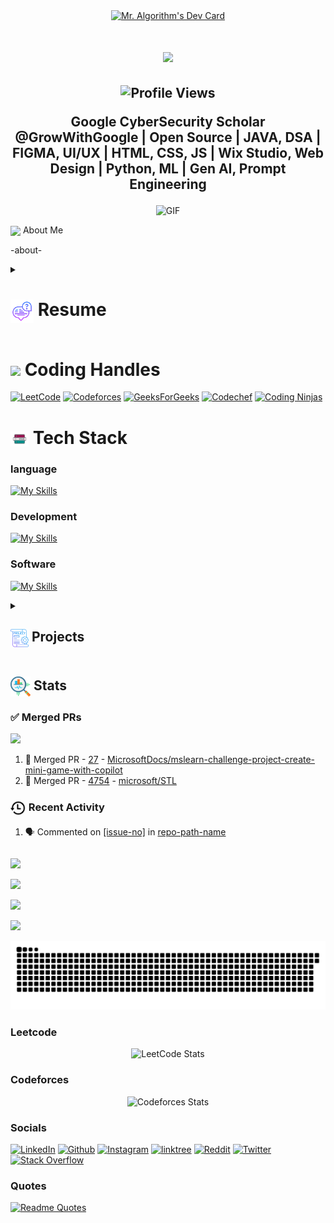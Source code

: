 <div align="center">
  <a href="https://app.daily.dev/ravixalgorithm"><img src="https://api.daily.dev/devcards/v2/eNnDdhwePHpxspL2Se3FJ.png?type=wide&r=5h7" width="652" alt="Mr. Algorithm's Dev Card"/></a>
</div>

<h1 align="center">
    <img src="https://readme-typing-svg.herokuapp.com/?font=Montserrat&size=35&center=true&vCenter=true&width=500&height=70&duration=3500&lines=Hi+There!+👋;+I'm+Ravi+Pratap+Singh+!;" />
</h1>
<h2 align="center">
  <img src="https://komarev.com/ghpvc/?username=ravixalgorithm&color=dc143c&style=for-the-badge" alt="Profile Views" style="height:21px;">

Google CyberSecurity Scholar @GrowWithGoogle | Open Source | JAVA, DSA | FIGMA, UI/UX | HTML, CSS, JS | Wix Studio, Web Design | Python, ML | Gen AI, Prompt Engineering

</h2>

<div align="center">
 <img alt="GIF" src="https://media4.giphy.com/media/11KzOet1ElBDz2/giphy.gif?cid=6c09b952ufa3xxbbm0mpuadm2zaik3wjp4m9luz2ly0lyz8d&ep=v1_internal_gif_by_id&rid=giphy.gif&ct=g" />
</div>

<img align ='center' src="https://i.giphy.com/media/v1.Y2lkPTc5MGI3NjExdjh2dDM4bDhyYzM5NmppaHJ6dG56Mmh3bTkyanFkdWRvZ3R1cGoycSZlcD12MV9pbnRlcm5hbF9naWZfYnlfaWQmY3Q9ZQ/LOnt6uqjD9OexmQJRB/giphy.gif" width="37" /> About Me

-about-

<!-- Resume -->
<details>
  <summary>
    <h1>
      <img align="center" src="https://github.com/ravixalgorithm/ravixalgorithm/blob/main/icons/about.png" width="37" />
    Resume
    </h1>
  </summary>

  <!-- Academics -->
  <h3>
    <img align="center" src="https://github.com/ravixalgorithm/ravixalgorithm/blob/main/icons/academics.png" width="29"/>
    Academics
  </h3>
  <span>
    <img src="https://img.shields.io/badge/B.Tech-Harcourt Butler Technical University-1877F2?style=for-the-badge">
  </span>
  <span>
    <img src="https://img.shields.io/badge/CGPA-7.272-EFEEE9?style=for-the-badge">
  </span>

  <!-- Experience -->
  <h3>
    <img align="center" src="https://github.com/ravixalgorithm/ravixalgorithm/blob/main/icons/experience.png" width="29"/>
    Experience
  </h3>
  - **[Your Role] ** at [Company] | [Duration] - [Work Description]
</details>

<!-- Coding handles -->
<h1>
  <img align="center" src="https://user-images.githubusercontent.com/74038190/216122041-518ac897-8d92-4c6b-9b3f-ca01dcaf38ee.png" width="29"/>
  Coding Handles
</h1>

[![LeetCode](https://img.shields.io/badge/LeetCode-000000?style=for-the-badge&logo=LeetCode&logoColor=#d16c06)](https://leetcode.com/u/ravixalgorithm/)
[![Codeforces](https://img.shields.io/badge/Codeforces-445f9d?style=for-the-badge&logo=Codeforces&logoColor=white)](https://codeforces.com/profile/ravixalgorithm)
[![GeeksForGeeks](https://img.shields.io/badge/GeeksforGeeks-gray?style=for-the-badge&logo=geeksforgeeks&logoColor=#35914c)](https://www.geeksforgeeks.org/user/ravixalgorithm/)
[![Codechef](https://img.shields.io/badge/-CodeChef-5B4638?style=for-the-badge&logo=CodeChef&logoColor=white)](https://www.codechef.com/users/ravixalgorithm)
[![Coding Ninjas](https://img.shields.io/badge/coding%20ninjas-DD6620?style=for-the-badge&logo=codingninjas&logoColor=white)](https://www.naukri.com/code360/profile/ravixalgorithm)

<!-- Tech Stack -->
<h1>
  <img align="center" src="https://github.com/ravixalgorithm/ravixalgorithm/blob/main/icons/techstack.png" width="29"/>
  Tech Stack
</h1>
<h3>language</h3>

[![My Skills](https://skillicons.dev/icons?i=java,js,py)]()

<h3>Development</h3>

[![My Skills](https://skillicons.dev/icons?i=js,html,css)]()

<h3>Software</h3>

[![My Skills](https://skillicons.dev/icons?i=vscode,pycharm,idea,webstorm,pr,notion,git,figma)]()

<details>
  <summary>
    <h2>
      <img align="center" src="https://github.com/ravixalgorithm/ravixalgorithm/blob/main/icons/projects.png" width="29"/>
      Projects
    </h2>
  </summary>
  <a href="[Project-url]">[Project Name]</a>
  <span>
    <img src="badge for technology used">
  </span>
- Details

</details>

<h2>
  <img align="center" src="https://github.com/ravixalgorithm/ravixalgorithm/blob/main/icons/stats.png" width="32"/>
  Stats
</h2>


### ✅ Merged PRs
<!--Start Count Merged PRs-->
<span>
  <img src="https://img.shields.io/badge/Total_Merged_PRs-2-1877F2?style=for-the-badge">
</span>


1. 🥳 Merged PR - [27](https://github.com/MicrosoftDocs/mslearn-challenge-project-create-mini-game-with-copilot/pull/27) - [MicrosoftDocs/mslearn-challenge-project-create-mini-game-with-copilot](https://github.com/MicrosoftDocs/mslearn-challenge-project-create-mini-game-with-copilot)
2. 🥳 Merged PR - [4754](https://github.com/microsoft/STL/pull/4754) - [microsoft/STL](https://github.com/microsoft/STL)

### <img align="center" src="https://github.com/ravixalgorithm/ravixalgorithm/blob/main/icons/recent.png"  width="25"/> Recent Activity

1. 🗣 Commented on [[issue-no]]([issue-url]) in [repo-path-name]([repo-url])

<div align="center" style="display:inline-block">

  ![](https://github-readme-stats.vercel.app/api?username=ravixalgorithm&theme=tokyonight&hide_border=false&include_all_commits=true&count_private=false)

  ![](https://github-readme-streak-stats.herokuapp.com/?user=ravixalgorithm&theme=tokyonight&hide_border=false)

  ![](https://github-readme-stats.vercel.app/api/top-langs/?username=ravixalgorithm&theme=tokyonight&hide_border=false&include_all_commits=true&count_private=false&layout=compact)

  ![](https://github-readme-activity-graph.vercel.app/graph?username=ravixalgorithm&theme=tokyo-night)

</div>

<picture>
  <source media="(prefers-color-scheme: dark)" srcset="https://github.com/ravixalgorithm/ravixalgorithm/blob/main/icons/github-user-contribution-dark.svg" />
  <source media="(prefers-color-scheme: light)" srcset="https://github.com/ravixalgorithm/ravixalgorithm/blob/main/icons/github-user-contribution.svg" />
  <img alt="github-snake" src="https://github.com/ravixalgorithm/ravixalgorithm/blob/main/icons/github-user-contribution.svg" />
</picture>

### Leetcode
<div align="center">

  ![LeetCode Stats](https://leetcode.card.workers.dev/ravixalgorithm?theme=auto&font=baloo&extension=null)

</div>

### Codeforces
<div align="center">

  ![Codeforces Stats](https://codeforces-readme-stats.vercel.app/api/card?username=ravixalgorithm)
</div>

<!-- Socials -->
### Socials
[![LinkedIn](https://img.shields.io/badge/LinkedIn-0077B5?style=for-the-badge&logo=linkedin&logoColor=white)](https://www.linkedin.com/in/ravixalgorithm/)
[![Github](https://img.shields.io/badge/GitHub-100000?style=for-the-badge&logo=github&logoColor=white)](https://github.com/ravixalgorithm)
[![Instagram](https://img.shields.io/badge/Instagram-E4405F?style=for-the-badge&logo=instagram&logoColor=white)](https://www.instagram.com/ravixalgorithm)
[![linktree](https://img.shields.io/badge/linktree-39E09B?style=for-the-badge&logo=linktree&logoColor=white)](https://linktr.ee/ravixalgorithm)
[![Reddit](https://img.shields.io/badge/Reddit-FF4500?style=for-the-badge&logo=reddit&logoColor=white)](https://www.reddit.com/user/ravixalgorithm/)
[![Twitter](https://img.shields.io/badge/Twitter-1DA1F2?style=for-the-badge&logo=twitter&logoColor=white)](https://x.com/ravixalgorithm)
[![Stack Overflow](https://img.shields.io/badge/Stack_Overflow-FE7A16?style=for-the-badge&logo=stack-overflow&logoColor=white)](https://stackoverflow.com/users/22982248/ravixalgorithm)

<!-- Quotes -->
### Quotes
[![Readme Quotes](https://quotes-github-readme.vercel.app/api?type=horizontal&theme=dark)](https://github.com/piyushsuthar/github-readme-quotes)
